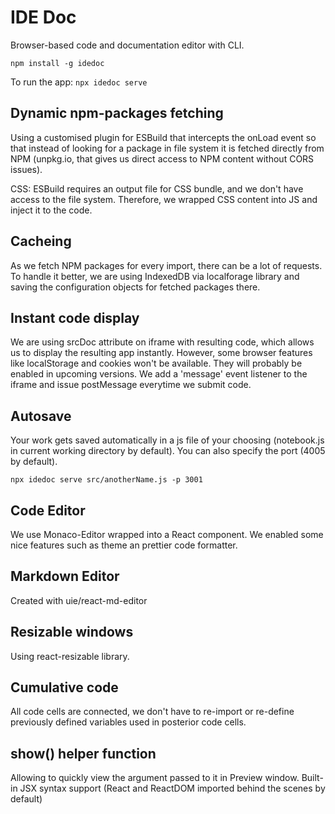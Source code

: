 # IDE Doc

Browser-based code and documentation editor with CLI.

```npm install -g idedoc```

To run the app: ```npx idedoc serve```

## Dynamic npm-packages fetching

Using a customised plugin for ESBuild that intercepts the onLoad event so that instead of looking for a package in file system it is fetched directly from NPM (unpkg.io, that gives us direct access to NPM content without CORS issues).

CSS: ESBuild requires an output file for CSS bundle, and we don't have access to the file system. Therefore, we wrapped CSS content into JS and inject it to the code.

## Cacheing

As we fetch NPM packages for every import, there can be a lot of requests. To handle it better, we are using IndexedDB via localforage library and saving the configuration objects for fetched packages there.

## Instant code display

We are using srcDoc attribute on iframe with resulting code, which allows us to display the resulting app instantly. However, some browser features like localStorage and cookies won't be available. They will probably be enabled in upcoming versions.
We add a 'message' event listener to the iframe and issue postMessage everytime we submit code.

## Autosave

Your work gets saved automatically in a js file of your choosing (notebook.js in current working directory by default). You can also specify the port (4005 by default).

```npx idedoc serve src/anotherName.js -p 3001```

## Code Editor

We use Monaco-Editor wrapped into a React component. We enabled some nice features such as theme an prettier code formatter.

## Markdown Editor

Created with uie/react-md-editor

## Resizable windows

Using react-resizable library.

## Cumulative code

All code cells are connected, we don't have to re-import or re-define previously defined variables used in posterior code cells.

## show() helper function

Allowing to quickly view the argument passed to it in Preview window. Built-in JSX syntax support (React and ReactDOM imported behind the scenes by default)

